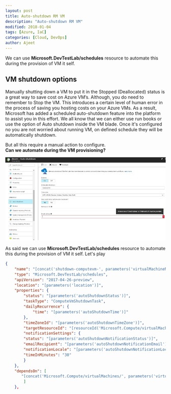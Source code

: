 ```yaml
---
layout: post
title: Auto-shutdown RM VM
description: "Auto-shutdown RM VM"
modified: 2018-01-04
tags: [Azure, IaC]
categories: [Cloud, DevOps]
author: Ajeet
---
```

We can use **Microsoft.DevTestLab/schedules** resource to automate this during the provision of VM it self.
 
## VM shutdown options

Manually shutting down a VM to put it in the Stopped (Deallocated) status is a great way to save cost on Azure VM’s. Although, you do need to remember to Stop the VM. This introduces a certain level of human error in the process of saving you hosting costs on your Azure VMs. As a result, Microsoft has added a scheduled auto-shutdown feature into the platform to assist you in this effort.
We all know that we can either use run books or use the option of Auto shutdown inside the VM blade. Once it's configured no you are not worried about running VM, on defined schedule they will be automatically shutdown.

But all this require a manual action to configure.  
**Can we automate during the VM provisioning?**

<!--more-->
![autoshutdown](/images/posts/iac/autoshutdown.JPG)

 As said we can use **Microsoft.DevTestLab/schedules** resource to automate this during the provision of VM it self. Let's play

```JSON
{
    "name": "[concat('shutdown-computevm-', parameters('virtualMachineName'))]",
    "type": "Microsoft.DevTestLab/schedules",
    "apiVersion": "2017-04-26-preview",
    "location": "[parameters('location')]",
    "properties": {
        "status": "[parameters('autoShutdownStatus')]",
        "taskType": "ComputeVmShutdownTask",
        "dailyRecurrence": {
            "time": "[parameters('autoShutdownTime')]"
        },
        "timeZoneId": "[parameters('autoShutdownTimeZone')]",
        "targetResourceId": "[resourceId('Microsoft.Compute/virtualMachines', parameters('virtualMachineName'))]",
        "notificationSettings": {
        "status": "[parameters('autoShutdownNotificationStatus')]",
        "emailRecipient": "[parameters('autoShutdownNotificationEmail')]",
        "notificationLocale": "[parameters('autoShutdownNotificationLocale')]",
        "timeInMinutes": "30"
        }
    },
    "dependsOn": [
       "[concat('Microsoft.Compute/virtualMachines/', parameters('virtualMachineName'))]"
        ]
    },
```
